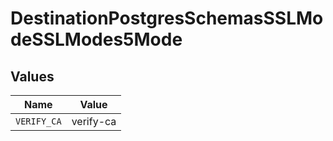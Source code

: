 # DestinationPostgresSchemasSSLModeSSLModes5Mode


## Values

| Name        | Value       |
| ----------- | ----------- |
| `VERIFY_CA` | verify-ca   |